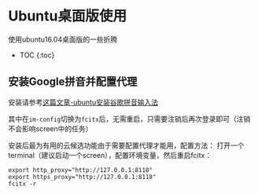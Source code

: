 # Ubuntu桌面版使用

使用ubuntu16.04桌面版的一些折腾

* TOC
{:toc}

## 安装Google拼音并配置代理

安装请参考[这篇文章-ubuntu安装谷歌拼音输入法](https://www.linuxdashen.com/ubuntu%E5%AE%89%E8%A3%85%E8%B0%B7%E6%AD%8C%E6%8B%BC%E9%9F%B3%E8%BE%93%E5%85%A5%E6%B3%95%EF%BC%88fcitx%E8%BE%93%E5%85%A5%E6%B3%95%E6%A1%86%E6%9E%B6%EF%BC%89)

其中在`im-config`切换为`fcitx`后，无需重启，只需要注销后再次登录即可（注销不会影响screen中的任务）

安装后最为有用的云候选功能由于需要配置代理才能用，配置方法：
打开一个terminal（建议启动一个screen），配置环境变量，然后重启fcitx：

```
export http_proxy="http://127.0.0.1:8118"
export https_proxy="http://127.0.0.1:8118"
fcitx -r
```
